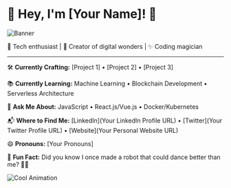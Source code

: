 # 🌟 Hey, I'm [Your Name]! 🌟

![Banner](https://yourbannerimageurl.com)

🚀 Tech enthusiast | 🌈 Creator of digital wonders | ✨ Coding magician

---

🛠️ **Currently Crafting:** [Project 1] • [Project 2] • [Project 3]

📚 **Currently Learning:** Machine Learning • Blockchain Development • Serverless Architecture

🤔 **Ask Me About:** JavaScript • React.js/Vue.js • Docker/Kubernetes

📬 **Where to Find Me:** [LinkedIn](Your LinkedIn Profile URL) • [Twitter](Your Twitter Profile URL) • [Website](Your Personal Website URL)

😄 **Pronouns:** [Your Pronouns]

🎉 **Fun Fact:** Did you know I once made a robot that could dance better than me? 💃🤖

![Cool Animation](https://i.pinimg.com/originals/11/71/2b/11712b7ed0aa6d2c8b5dd1ffd47b66bc.gif)
